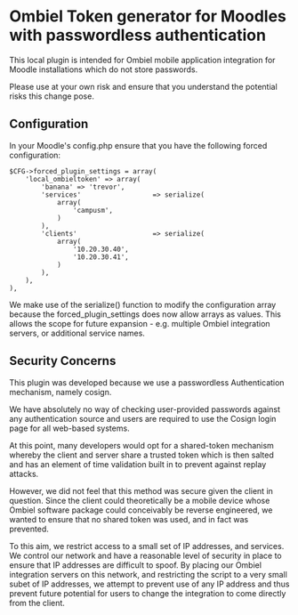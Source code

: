 Ombiel Token generator for Moodles with passwordless authentication
============================================================================

This local plugin is intended for Ombiel mobile application integration for
Moodle installations which do not store passwords.

Please use at your own risk and ensure that you understand the potential
risks this change pose.


Configuration
----------------------------------------------------------------------------

In your Moodle's config.php ensure that you have the following forced
configuration:

    $CFG->forced_plugin_settings = array(
        'local_ombieltoken' => array(
            'banana' => 'trevor',
            'services'                  => serialize(
                array(
                    'campusm',
                )
            ),
            'clients'                   => serialize(
                array(
                    '10.20.30.40',
                    '10.20.30.41',
                )
            ),
        ),
    ),

We make use of the serialize() function to modify the configuration array
because the forced_plugin_settings does now allow arrays as values. This allows
the scope for future expansion - e.g. multiple Ombiel integration servers, or
additional service names.


Security Concerns
----------------------------------------------------------------------------

This plugin was developed because we use a passwordless Authentication
mechanism, namely cosign.

We have absolutely no way of checking user-provided passwords against any
authentication source and users are required to use the Cosign login page
for all web-based systems.

At this point, many developers would opt for a shared-token mechanism
whereby the client and server share a trusted token which is then salted
and has an element of time validation built in to prevent against replay
attacks.

However, we did not feel that this method was secure given the client in
question. Since the client could theoretically be a mobile device whose
Ombiel software package could conceivably be reverse engineered, we wanted
to ensure that no shared token was used, and in fact was prevented.

To this aim, we restrict access to a small set of IP addresses, and
services.  We control our network and have a reasonable level of security
in place to ensure that IP addresses are difficult to spoof.
By placing our Ombiel integration servers on this network, and restricting
the script to a very small subet of IP addresses, we attempt to prevent use
of any IP address and thus prevent future potential for users to change the
integration to come directly from the client.
